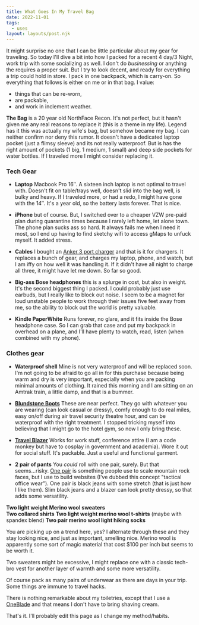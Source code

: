 ```yaml
---
title: What Goes In My Travel Bag
date: 2022-11-01
tags:
  - uses
layout: layouts/post.njk
---
```

It might surprise no one that I can be little particular about my gear for traveling. So today I'll dive a bit into how I packed for a recent 4 day/3 Night, work trip with some socializing as well. I don't do *businessing* or anything the requires a proper suit. But I try to look decent, and ready for everything a trip could hold in store. I pack in one backpack, which is carry-on. So everything that follows is either on me or in that bag. I value:
 - things that can be re-worn, 
 - are packable, 
 - and work in inclement weather.

**The Bag** is a 20 year old NorthFace Recon. It's not perfect, but it hasn't given me any real reasons to replace it (this is a theme in my life). Legend has it this was actually my wife's bag, but somehow became my bag. I can neither confirm nor deny this rumor. It doesn't have a dedicated laptop pocket (just a flimsy sleeve) and its not really waterproof. But is has the right amount of pockets (1 big, 1 medium, 1 small) and deep side pockets for water bottles. If I traveled more I might consider replacing it.

### Tech Gear 

- **Laptop** Macbook Pro 16″. A sixteen inch laptop is not optimal to travel with. Doesn't fit on table/trays well, doesn't slid into the bag well, is bulky and heavy. If I traveled more, or had a redo, I might have gone with the 14″. It's a year old, so the battery lasts forever. That is nice.

- **iPhone** but of course. But, I switched over to a cheaper VZW pre-paid plan during quarantine times because I rarely left home, let alone town. The phone plan sucks ass so hard. It always fails me when I need it most, so I end up having to find sketchy wifi to access gMaps to unfuck myself. It added stress.

- **Cables** I bought an <a href="https://www.amazon.com/dp/B09C5RG6KV/ref=emc_b_5_i">Anker 3 port charger</a> and that is it for chargers. It replaces a bunch of gear, and charges my laptop, phone, and watch, but I am iffy on how well it was handling it. If it didn't have all night to charge all three, it might have let me down. So far so good.

- **Big-ass Bose headphones** this is a splurge in cost, but also in weight. It's the second biggest thing I packed. I could probably just use earbuds, but I really like to block out noise. I seem to be a magnet for loud unstable people to work through their issues five feet away from me, so the ability to block out the world is pretty valuable.

- **Kindle PaperWhite** Runs forever, no glare, and it fits inside the Bose headphone case. So I can grab that case and put my backpack in overhead on a plane, and I'll have plenty to watch, read, listen (when combined with my phone).

### Clothes gear

- **Waterproof shell** Mine is not very waterproof and will be replaced soon. I'm not going to be afraid to go all in for this purchase because being warm and dry is very important, especially when you are packing minimal amounts of clothing. It rained this morning and I am sitting on an Amtrak train, a little damp, and that is a bummer.

- **<a href="https://www.blundstone.com/rustic-black-leather-chelsea-boots-mens-style-587">Blundstone Boots</a>** These are near perfect. They go with whatever you are wearing (can look casual or dressy), comfy enough to do real miles, easy on/off during air travel security theatre hour, and can be waterproof with the right treatment. I stopped tricking myself into believing that I might go to the hotel gym, so now I only bring these.

- **<a href="https://www.eddiebauer.com/p/13407854/mens-voyager-20-travel-blazer">Travel Blazer</a>** Works for work stuff, conference attire (I am a code monkey but have to cosplay in government and academia). Wore it out for social stuff. It's packable. Just a useful and functional garment.

- **2 pair of pants** You *could* roll with one pair, surely. But that seems...risky. <a href="https://www.kuhl.com/kuhl/mens/pants/resistor-jean/">One pair</a> is something people use to scale mountain rock faces, but I use to build websites (I've dubbed this concept "tactical office wear"). One pair is black jeans with some stretch (that is just how I like them). Slim black jeans and a blazer can look pretty dressy, so that adds some versatility. 

**Two light weight Merino wool sweaters**  
**Two collared shirts**
**Two light weight merino wool t-shirts** (maybe with spandex blend)
**Two pair merino wool light hiking socks**

You are picking up on a trend here, yes? I alternate through these and they stay looking nice, and just as important, smelling nice. Merino wool is apparently some sort of magic material that cost $100 per inch but seems to be worth it.

Two sweaters might be excessive, I might replace one with a classic tech-bro vest for another layer of warmth and some more versatility.

Of course pack as many pairs of underwear as there are days in your trip. Some things are immune to travel hacks.

There is nothing remarkable about my toiletries, except that I use a <a href="https://www.usa.philips.com/c-m-pe/oneblade-trim-edge-and-shave#triggername=options_2b6m">OneBlade</a> and that means I don't have to bring shaving cream.

That's it. I'll probably edit this page as I change my method/habits.   









